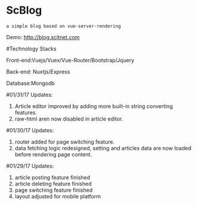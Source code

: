 # ScBlog

    a simple blog based on vue-server-rendering

Demo: http://blog.scitnet.com

#Technology Stacks

Front-end:Vuejs/Vuex/Vue-Router/Bootstrap/Jquery

Back-end: Nuxtjs/Express

Database:Mongodb

#01/31/17 Updates:
1. Article editor improved by adding more built-in string converting features.
2. raw-html aren now disabled in article editor.

#01/30/17 Updates:
1. router added for page switching feature.
2. data fetching logic redesigned, setting and articles data are now loaded before rendering page content.

#01/29/17 Updates:

1. article posting feature finished
2. article deleting feature finished
3. page switching feature finished
4. layout adjusted for mobile platform
